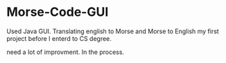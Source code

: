 # Morse-Code-GUI
Used Java GUI. Translating english to Morse and Morse to English
my first project before I enterd to CS degree.

need a lot of improvment. In the process.
